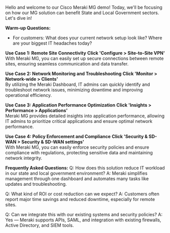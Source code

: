 Hello and welcome to our Cisco Meraki MG demo! Today, we'll be focusing on how our MG solution can benefit State and Local Government sectors. Let's dive in!

**Warm-up Questions:**
- For customers: What does your current network setup look like? Where are your biggest IT headaches today?

**Use Case 1: Remote Site Connectivity**
**Click 'Configure > Site-to-Site VPN'**  
With Meraki MG, you can easily set up secure connections between remote sites, ensuring seamless communication and data transfer.

**Use Case 2: Network Monitoring and Troubleshooting**
**Click 'Monitor > Network-wide > Clients'**  
By utilizing the Meraki Dashboard, IT admins can quickly identify and troubleshoot network issues, minimizing downtime and improving operational efficiency.

**Use Case 3: Application Performance Optimization**
**Click 'Insights > Performance > Applications'**  
Meraki MG provides detailed insights into application performance, allowing IT admins to prioritize critical applications and ensure optimal network performance.

**Use Case 4: Policy Enforcement and Compliance**
**Click 'Security & SD-WAN > Security & SD-WAN settings'**  
With Meraki MG, you can easily enforce security policies and ensure compliance with regulations, protecting sensitive data and maintaining network integrity.

**Frequently Asked Questions:**
Q: How does this solution reduce IT workload in our state and local government environment?
A: Meraki simplifies management through one dashboard and automates many tasks like updates and troubleshooting.

Q: What kind of ROI or cost reduction can we expect?
A: Customers often report major time savings and reduced downtime, especially for remote sites.

Q: Can we integrate this with our existing systems and security policies?
A: Yes — Meraki supports APIs, SAML, and integration with existing firewalls, Active Directory, and SIEM tools.
